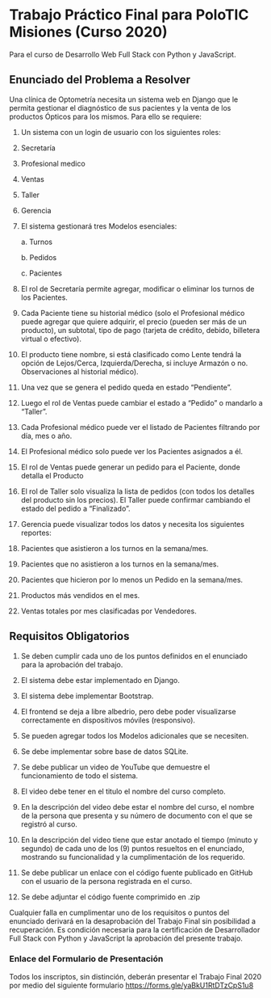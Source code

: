 # Trabajo Práctico Final para PoloTIC Misiones (Curso 2020)
Para el curso de Desarrollo Web Full Stack con Python y JavaScript.

## Enunciado del Problema a Resolver
Una clínica de Optometría necesita un sistema web en Django que le permita gestionar el diagnóstico de sus pacientes y la venta de los productos Ópticos para los mismos. Para ello se requiere:

1. Un sistema con un login de usuario con los siguientes roles:

  1. Secretaría

  2. Profesional medico

  3. Ventas

  4. Taller

  5. Gerencia

2. El sistema gestionará tres Modelos esenciales:

    a. Turnos

    b. Pedidos

    c. Pacientes

3. El rol de Secretaría permite agregar, modificar o eliminar los turnos de los Pacientes.

4. Cada Paciente tiene su historial médico (solo el Profesional médico puede agregar que quiere adquirir, el precio (pueden ser más de un producto), un subtotal, tipo de pago (tarjeta de crédito, debido, billetera virtual o efectivo).

  1. El producto tiene nombre, si está clasificado como Lente tendrá la opción de Lejos/Cerca, Izquierda/Derecha, si incluye Armazón o no. Observaciones al historial médico).

  2. Una vez que se genera el pedido queda en estado “Pendiente”.

  3. Luego el rol de Ventas puede cambiar el estado a “Pedido” o mandarlo a “Taller”.

5. Cada Profesional médico puede ver el listado de Pacientes filtrando por día, mes o año. 
  
6. El Profesional médico solo puede ver los Pacientes asignados a él. 
  
7. El rol de Ventas puede generar un pedido para el Paciente, donde detalla el Producto  

8. El rol de Taller solo visualiza la lista de pedidos (con todos los detalles del producto sin los precios). El Taller puede confirmar cambiando el estado del pedido a “Finalizado”.

9. Gerencia puede visualizar todos los datos y necesita los siguientes reportes:

  1. Pacientes que asistieron a los turnos en la semana/mes.

  2. Pacientes que no asistieron a los turnos en la semana/mes.

  3. Pacientes que hicieron por lo menos un Pedido en la semana/mes.

  4. Productos más vendidos en el mes.

  5. Ventas totales por mes clasificadas por Vendedores.


## Requisitos Obligatorios

1. Se deben cumplir cada uno de los puntos definidos en el enunciado para la aprobación del trabajo.

2. El sistema debe estar implementado en Django.

3. El sistema debe implementar Bootstrap.

4. El frontend se deja a libre albedrio, pero debe poder visualizarse correctamente en dispositivos móviles (responsivo).

5. Se pueden agregar todos los Modelos adicionales que se necesiten.

6. Se debe implementar sobre base de datos SQLite.

7. Se debe publicar un video de YouTube que demuestre el funcionamiento de todo el sistema.

  1. El video debe tener en el titulo el nombre del curso completo.

  2. En la descripción del video debe estar el nombre del curso, el nombre de la persona que presenta y su número de documento con el que se registró al curso.

  3. En la descripción del video tiene que estar anotado el tiempo (minuto y segundo) de cada uno de los (9) puntos resueltos en el enunciado, mostrando su funcionalidad y la cumplimentación de los requerido.

8. Se debe publicar un enlace con el código fuente publicado en GitHub con el usuario de la persona registrada en el curso.

9. Se debe adjuntar el código fuente comprimido en .zip

Cualquier falla en cumplimentar uno de los requisitos o puntos del enunciado derivará en la desaprobación del Trabajo Final sin posibilidad a recuperación. Es condición necesaria para la certificación de Desarrollador Full Stack con Python y JavaScript la aprobación del presente trabajo.

### Enlace del Formulario de Presentación

Todos los inscriptos, sin distinción, deberán presentar el Trabajo Final 2020 por medio del siguiente formulario https://forms.gle/yaBkU1RtDTzCpS1u8
